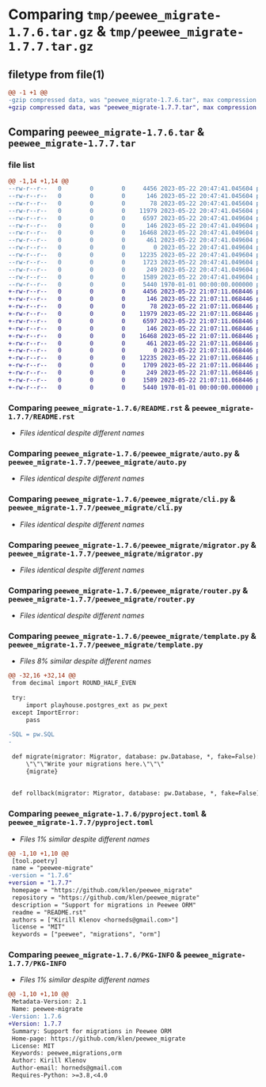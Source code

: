 # Comparing `tmp/peewee_migrate-1.7.6.tar.gz` & `tmp/peewee_migrate-1.7.7.tar.gz`

## filetype from file(1)

```diff
@@ -1 +1 @@
-gzip compressed data, was "peewee_migrate-1.7.6.tar", max compression
+gzip compressed data, was "peewee_migrate-1.7.7.tar", max compression
```

## Comparing `peewee_migrate-1.7.6.tar` & `peewee_migrate-1.7.7.tar`

### file list

```diff
@@ -1,14 +1,14 @@
--rw-r--r--   0        0        0     4456 2023-05-22 20:47:41.045604 peewee_migrate-1.7.6/README.rst
--rw-r--r--   0        0        0      146 2023-05-22 20:47:41.045604 peewee_migrate-1.7.6/peewee_migrate/__init__.py
--rw-r--r--   0        0        0       78 2023-05-22 20:47:41.045604 peewee_migrate-1.7.6/peewee_migrate/__main__.py
--rw-r--r--   0        0        0    11979 2023-05-22 20:47:41.045604 peewee_migrate-1.7.6/peewee_migrate/auto.py
--rw-r--r--   0        0        0     6597 2023-05-22 20:47:41.049604 peewee_migrate-1.7.6/peewee_migrate/cli.py
--rw-r--r--   0        0        0      146 2023-05-22 20:47:41.049604 peewee_migrate-1.7.6/peewee_migrate/logs.py
--rw-r--r--   0        0        0    16468 2023-05-22 20:47:41.049604 peewee_migrate-1.7.6/peewee_migrate/migrator.py
--rw-r--r--   0        0        0      461 2023-05-22 20:47:41.049604 peewee_migrate-1.7.6/peewee_migrate/models.py
--rw-r--r--   0        0        0        0 2023-05-22 20:47:41.049604 peewee_migrate-1.7.6/peewee_migrate/py.typed
--rw-r--r--   0        0        0    12235 2023-05-22 20:47:41.049604 peewee_migrate-1.7.6/peewee_migrate/router.py
--rw-r--r--   0        0        0     1723 2023-05-22 20:47:41.049604 peewee_migrate-1.7.6/peewee_migrate/template.py
--rw-r--r--   0        0        0      249 2023-05-22 20:47:41.049604 peewee_migrate-1.7.6/peewee_migrate/types.py
--rw-r--r--   0        0        0     1589 2023-05-22 20:47:41.049604 peewee_migrate-1.7.6/pyproject.toml
--rw-r--r--   0        0        0     5440 1970-01-01 00:00:00.000000 peewee_migrate-1.7.6/PKG-INFO
+-rw-r--r--   0        0        0     4456 2023-05-22 21:07:11.068446 peewee_migrate-1.7.7/README.rst
+-rw-r--r--   0        0        0      146 2023-05-22 21:07:11.068446 peewee_migrate-1.7.7/peewee_migrate/__init__.py
+-rw-r--r--   0        0        0       78 2023-05-22 21:07:11.068446 peewee_migrate-1.7.7/peewee_migrate/__main__.py
+-rw-r--r--   0        0        0    11979 2023-05-22 21:07:11.068446 peewee_migrate-1.7.7/peewee_migrate/auto.py
+-rw-r--r--   0        0        0     6597 2023-05-22 21:07:11.068446 peewee_migrate-1.7.7/peewee_migrate/cli.py
+-rw-r--r--   0        0        0      146 2023-05-22 21:07:11.068446 peewee_migrate-1.7.7/peewee_migrate/logs.py
+-rw-r--r--   0        0        0    16468 2023-05-22 21:07:11.068446 peewee_migrate-1.7.7/peewee_migrate/migrator.py
+-rw-r--r--   0        0        0      461 2023-05-22 21:07:11.068446 peewee_migrate-1.7.7/peewee_migrate/models.py
+-rw-r--r--   0        0        0        0 2023-05-22 21:07:11.068446 peewee_migrate-1.7.7/peewee_migrate/py.typed
+-rw-r--r--   0        0        0    12235 2023-05-22 21:07:11.068446 peewee_migrate-1.7.7/peewee_migrate/router.py
+-rw-r--r--   0        0        0     1709 2023-05-22 21:07:11.068446 peewee_migrate-1.7.7/peewee_migrate/template.py
+-rw-r--r--   0        0        0      249 2023-05-22 21:07:11.068446 peewee_migrate-1.7.7/peewee_migrate/types.py
+-rw-r--r--   0        0        0     1589 2023-05-22 21:07:11.068446 peewee_migrate-1.7.7/pyproject.toml
+-rw-r--r--   0        0        0     5440 1970-01-01 00:00:00.000000 peewee_migrate-1.7.7/PKG-INFO
```

### Comparing `peewee_migrate-1.7.6/README.rst` & `peewee_migrate-1.7.7/README.rst`

 * *Files identical despite different names*

### Comparing `peewee_migrate-1.7.6/peewee_migrate/auto.py` & `peewee_migrate-1.7.7/peewee_migrate/auto.py`

 * *Files identical despite different names*

### Comparing `peewee_migrate-1.7.6/peewee_migrate/cli.py` & `peewee_migrate-1.7.7/peewee_migrate/cli.py`

 * *Files identical despite different names*

### Comparing `peewee_migrate-1.7.6/peewee_migrate/migrator.py` & `peewee_migrate-1.7.7/peewee_migrate/migrator.py`

 * *Files identical despite different names*

### Comparing `peewee_migrate-1.7.6/peewee_migrate/router.py` & `peewee_migrate-1.7.7/peewee_migrate/router.py`

 * *Files identical despite different names*

### Comparing `peewee_migrate-1.7.6/peewee_migrate/template.py` & `peewee_migrate-1.7.7/peewee_migrate/template.py`

 * *Files 8% similar despite different names*

```diff
@@ -32,16 +32,14 @@
 from decimal import ROUND_HALF_EVEN
 
 try:
     import playhouse.postgres_ext as pw_pext
 except ImportError:
     pass
 
-SQL = pw.SQL
-
 
 def migrate(migrator: Migrator, database: pw.Database, *, fake=False):
     \"\"\"Write your migrations here.\"\"\"
     {migrate}
 
 
 def rollback(migrator: Migrator, database: pw.Database, *, fake=False):
```

### Comparing `peewee_migrate-1.7.6/pyproject.toml` & `peewee_migrate-1.7.7/pyproject.toml`

 * *Files 1% similar despite different names*

```diff
@@ -1,10 +1,10 @@
 [tool.poetry]
 name = "peewee-migrate"
-version = "1.7.6"
+version = "1.7.7"
 homepage = "https://github.com/klen/peewee_migrate"
 repository = "https://github.com/klen/peewee_migrate"
 description = "Support for migrations in Peewee ORM"
 readme = "README.rst"
 authors = ["Kirill Klenov <horneds@gmail.com>"]
 license = "MIT"
 keywords = ["peewee", "migrations", "orm"]
```

### Comparing `peewee_migrate-1.7.6/PKG-INFO` & `peewee_migrate-1.7.7/PKG-INFO`

 * *Files 1% similar despite different names*

```diff
@@ -1,10 +1,10 @@
 Metadata-Version: 2.1
 Name: peewee-migrate
-Version: 1.7.6
+Version: 1.7.7
 Summary: Support for migrations in Peewee ORM
 Home-page: https://github.com/klen/peewee_migrate
 License: MIT
 Keywords: peewee,migrations,orm
 Author: Kirill Klenov
 Author-email: horneds@gmail.com
 Requires-Python: >=3.8,<4.0
```

